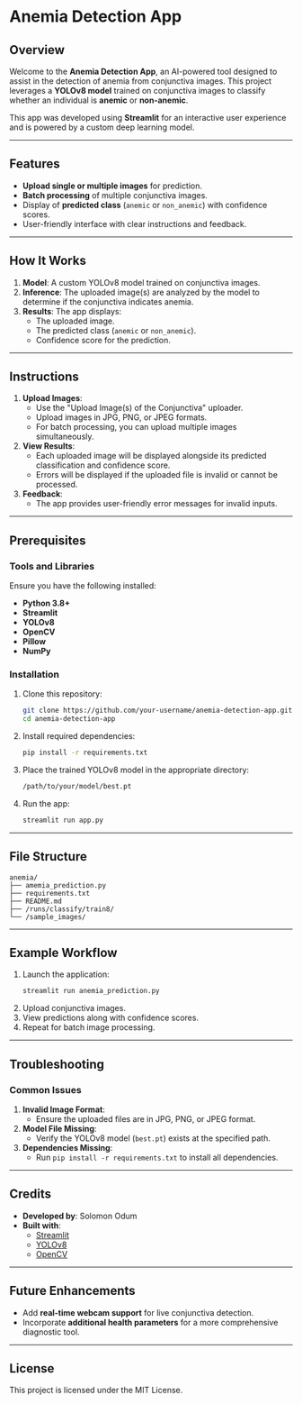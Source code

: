 # Anemia Detection App

## Overview
Welcome to the **Anemia Detection App**, an AI-powered tool designed to assist in the detection of anemia from conjunctiva images. This project leverages a **YOLOv8 model** trained on conjunctiva images to classify whether an individual is **anemic** or **non-anemic**. 

This app was developed using **Streamlit** for an interactive user experience and is powered by a custom deep learning model.

---

## Features
- **Upload single or multiple images** for prediction.
- **Batch processing** of multiple conjunctiva images.
- Display of **predicted class** (`anemic` or `non_anemic`) with confidence scores.
- User-friendly interface with clear instructions and feedback.

---

## How It Works
1. **Model**: A custom YOLOv8 model trained on conjunctiva images.
2. **Inference**: The uploaded image(s) are analyzed by the model to determine if the conjunctiva indicates anemia.
3. **Results**: The app displays:
   - The uploaded image.
   - The predicted class (`anemic` or `non_anemic`).
   - Confidence score for the prediction.

---

## Instructions
1. **Upload Images**:
   - Use the "Upload Image(s) of the Conjunctiva" uploader.
   - Upload images in JPG, PNG, or JPEG formats.
   - For batch processing, you can upload multiple images simultaneously.
2. **View Results**:
   - Each uploaded image will be displayed alongside its predicted classification and confidence score.
   - Errors will be displayed if the uploaded file is invalid or cannot be processed.
3. **Feedback**:
   - The app provides user-friendly error messages for invalid inputs.

---

## Prerequisites
### Tools and Libraries
Ensure you have the following installed:
- **Python 3.8+**
- **Streamlit**
- **YOLOv8**
- **OpenCV**
- **Pillow**
- **NumPy**

### Installation
1. Clone this repository:
   ```bash
   git clone https://github.com/your-username/anemia-detection-app.git
   cd anemia-detection-app
   ```

2. Install required dependencies:
   ```bash
   pip install -r requirements.txt
   ```

3. Place the trained YOLOv8 model in the appropriate directory:
   ```bash
   /path/to/your/model/best.pt
   ```

4. Run the app:
   ```bash
   streamlit run app.py
   ```

---

## File Structure
```
anemia/
├── amemia_prediction.py                   
├── requirements.txt         
├── README.md               
├── /runs/classify/train8/   
└── /sample_images/          
```

---

## Example Workflow
1. Launch the application:
   ```bash
   streamlit run anemia_prediction.py
   ```
2. Upload conjunctiva images.
3. View predictions along with confidence scores.
4. Repeat for batch image processing.

---

## Troubleshooting
### Common Issues
1. **Invalid Image Format**:
   - Ensure the uploaded files are in JPG, PNG, or JPEG format.
2. **Model File Missing**:
   - Verify the YOLOv8 model (`best.pt`) exists at the specified path.
3. **Dependencies Missing**:
   - Run `pip install -r requirements.txt` to install all dependencies.

---

## Credits
- **Developed by**: Solomon Odum
- **Built with**:
  - [Streamlit](https://streamlit.io/)
  - [YOLOv8](https://github.com/ultralytics/yolov8)
  - [OpenCV](https://opencv.org/)

---

## Future Enhancements
- Add **real-time webcam support** for live conjunctiva detection.
- Incorporate **additional health parameters** for a more comprehensive diagnostic tool.

---

## License
This project is licensed under the MIT License. 
